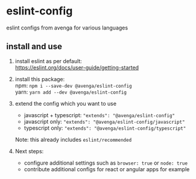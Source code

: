 # eslint-config
eslint configs from avenga for various languages

## install and use
1. install eslint as per default:  
   https://eslint.org/docs/user-guide/getting-started  

2. install this package:  
   npm: `npm i --save-dev @avenga/eslint-config`  
   yarn: `yarn add --dev @avenga/eslint-config`  
   
3. extend the config which you want to use  
   * javascript + typescript: `"extends": "@avenga/eslint-config"`  
   * javascript only: `"extends": "@avenga/eslint-config/javascript"`  
   * typescript only: `"extends": "@avenga/eslint-config/typescript"`  
   
   Note: this already includes `eslint/recommended`  

4. Next steps:
   * configure additional settings such as `browser: true` or `node: true`
   * contribute additional configs for react or angular apps for example


